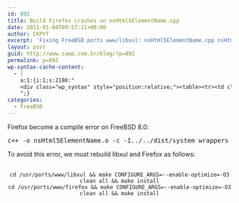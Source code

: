 ```yaml
---
id: 892
title: Build Firefox crashes on nsHtml5ElementName.cpp
date: 2011-01-04T09:57:21+00:00
author: CKPYT
excerpt: 'Fixing FreeBSD ports www/libxul: nsHtml5ElementName.cpp nsHtml5StateSnapshot.cpp and how to get through the compile error'
layout: post
guid: http://www.sawp.com.br/blog/?p=892
permalink: p=892
wp-syntax-cache-content:
  - |
    a:1:{i:1;s:2180:"
    <div class="wp_syntax" style="position:relative;"><table><tr><td class="code"><pre class="text" style="font-family:monospace;">c++ -o nsHtml5ElementName.o -c -I../../dist/system_wrappers -include ../../cnfig/gcc_hidden.h -DMOZILLA_INTERNAL_API -D_IMPL_NS_COM -DEXPORT_XPT_API -DEXPORT_XPTC_API -D_IMPL_NS_COM_OBSOLETE -D_IMPL_NS_GFX -D_IMPL_NS_WIDGET -DIMPL_XREAPI -DIMPL_NS_NET -DIMPL_THEBES  -DOSTYPE=\&quot;FreeBSD8\&quot; -DOSARCH=FreeBSD  -I. -I. -I../../dist/include -I../../dist/include/nsprpub  -I/usr/local/include/nspr -I/usr/local/tmp/usr/ports/www/firefox/work/mozilla-1.9.2/dist/include/nss   -I/usr/include   -I./../../content/base/src  -I/usr/local/include   -fPIC  -I/usr/local/include  -I/usr/local/include -fno-rtti -fno-exceptions -Wall -Wpointer-arith -Woverloaded-virtual -Wsynth -Wno-ctor-dtor-privacy -Wno-non-virtual-dtor -Wcast-align -Wno-invalid-offsetof -Wno-long-long -O2 -pipe -O2 -fno-strict-aliasing -O2 -fno-strict-aliasing -fshort-wchar -pipe  -DNDEBUG -DTRIMMED -O2  -I/usr/local/include  -I/usr/local/include -DMOZILLA_CLIENT -include ../../mozilla-config.h nsHtml5ElementName.cpp</pre></td></tr></table><p class="theCode" style="display:none;">c++ -o nsHtml5ElementName.o -c -I../../dist/system_wrappers -include ../../cnfig/gcc_hidden.h -DMOZILLA_INTERNAL_API -D_IMPL_NS_COM -DEXPORT_XPT_API -DEXPORT_XPTC_API -D_IMPL_NS_COM_OBSOLETE -D_IMPL_NS_GFX -D_IMPL_NS_WIDGET -DIMPL_XREAPI -DIMPL_NS_NET -DIMPL_THEBES  -DOSTYPE=\&quot;FreeBSD8\&quot; -DOSARCH=FreeBSD  -I. -I. -I../../dist/include -I../../dist/include/nsprpub  -I/usr/local/include/nspr -I/usr/local/tmp/usr/ports/www/firefox/work/mozilla-1.9.2/dist/include/nss   -I/usr/include   -I./../../content/base/src  -I/usr/local/include   -fPIC  -I/usr/local/include  -I/usr/local/include -fno-rtti -fno-exceptions -Wall -Wpointer-arith -Woverloaded-virtual -Wsynth -Wno-ctor-dtor-privacy -Wno-non-virtual-dtor -Wcast-align -Wno-invalid-offsetof -Wno-long-long -O2 -pipe -O2 -fno-strict-aliasing -O2 -fno-strict-aliasing -fshort-wchar -pipe  -DNDEBUG -DTRIMMED -O2  -I/usr/local/include  -I/usr/local/include -DMOZILLA_CLIENT -include ../../mozilla-config.h nsHtml5ElementName.cpp</p></div>
    ";}
categories:
  - FreeBSD
---
```

Firefox become a compile error on FreeBSD 8.0:

<pre lang="text">c++ -o nsHtml5ElementName.o -c -I../../dist/system_wrappers -include ../../cnfig/gcc_hidden.h -DMOZILLA_INTERNAL_API -D_IMPL_NS_COM -DEXPORT_XPT_API -DEXPORT_XPTC_API -D_IMPL_NS_COM_OBSOLETE -D_IMPL_NS_GFX -D_IMPL_NS_WIDGET -DIMPL_XREAPI -DIMPL_NS_NET -DIMPL_THEBES  -DOSTYPE=\"FreeBSD8\" -DOSARCH=FreeBSD  -I. -I. -I../../dist/include -I../../dist/include/nsprpub  -I/usr/local/include/nspr -I/usr/local/tmp/usr/ports/www/firefox/work/mozilla-1.9.2/dist/include/nss   -I/usr/include   -I./../../content/base/src  -I/usr/local/include   -fPIC  -I/usr/local/include  -I/usr/local/include -fno-rtti -fno-exceptions -Wall -Wpointer-arith -Woverloaded-virtual -Wsynth -Wno-ctor-dtor-privacy -Wno-non-virtual-dtor -Wcast-align -Wno-invalid-offsetof -Wno-long-long -O2 -pipe -O2 -fno-strict-aliasing -O2 -fno-strict-aliasing -fshort-wchar -pipe  -DNDEBUG -DTRIMMED -O2  -I/usr/local/include  -I/usr/local/include -DMOZILLA_CLIENT -include ../../mozilla-config.h nsHtml5ElementName.cpp</pre>

To avoid this error, we must rebuild libxul and Firefox as follows:

<center>
  <br /> <code>cd /usr/ports/www/libxul && make CONFIGURE_ARGS=--enable-optimize=-O3 clean all && make install</code><br /> <code>cd /usr/ports/www/firefox && make CONFIGURE_ARGS=--enable-optimize=-O3 clean all && make install</code><br />
</center>
